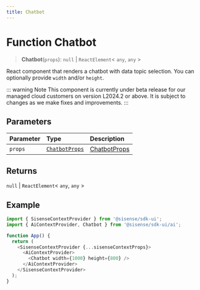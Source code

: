 ```yaml
---
title: Chatbot
---
```


# Function Chatbot <Badge type="beta" text="Beta" />

> **Chatbot**(`props`): `null` \| `ReactElement`\< `any`, `any` \>

React component that renders a chatbot with data topic selection. You can optionally provide `width` and/or `height`.

::: warning Note
This component is currently under beta release for our managed cloud customers on version L2024.2 or above. It is subject to changes as we make fixes and improvements.
:::

## Parameters

| Parameter | Type | Description |
| :------ | :------ | :------ |
| `props` | [`ChatbotProps`](../type-aliases/type-alias.ChatbotProps.md) | [ChatbotProps](../type-aliases/type-alias.ChatbotProps.md) |

## Returns

`null` \| `ReactElement`\< `any`, `any` \>

## Example

```ts
import { SisenseContextProvider } from '@sisense/sdk-ui';
import { AiContextProvider, Chatbot } from '@sisense/sdk-ui/ai';

function App() {
  return (
    <SisenseContextProvider {...sisenseContextProps}>
      <AiContextProvider>
        <Chatbot width={1000} height={800} />
      </AiContextProvider>
    </SisenseContextProvider>
  );
}
```
